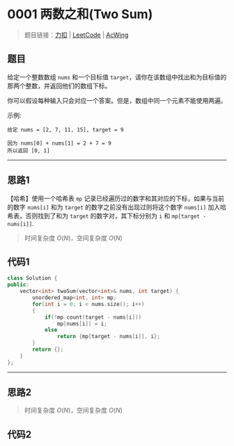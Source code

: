 # 0001 两数之和(Two Sum)

> 题目链接：[力扣](https://leetcode-cn.com/problems/two-sum/) | [LeetCode](https://leetcode.com/problems/two-sum/) | [AcWing](https://www.acwing.com/activity/content/problem/content/2326/1/)

## 题目

给定一个整数数组 `nums` 和一个目标值 `target`，请你在该数组中找出和为目标值的那两个整数，并返回他们的数组下标。

你可以假设每种输入只会对应一个答案。但是，数组中同一个元素不能使用两遍。

示例:

```plain
给定 nums = [2, 7, 11, 15], target = 9

因为 nums[0] + nums[1] = 2 + 7 = 9
所以返回 [0, 1]
```

---

## 思路1

【哈希】使用一个哈希表 `mp` 记录已经遍历过的数字和其对应的下标，如果与当前的数字 `nums[i]` 和为 `target` 的数字之前没有出现过则将这个数字 `nums[i]` 加入哈希表，否则找到了和为 `target` 的数字对，其下标分别为 `i` 和 `mp[target - nums[i]]`.

> 时间复杂度 $O(N)$，空间复杂度 $O(N)$

## 代码1

```cpp
class Solution {
public:
    vector<int> twoSum(vector<int>& nums, int target) {
        unordered_map<int, int> mp;
        for(int i = 0; i < nums.size(); i++)
        {
            if(!mp.count(target - nums[i]))
                mp[nums[i]] = i;
            else
                return {mp[target - nums[i]], i};
        }
        return {};
    }
};
```

---

## 思路2

> 时间复杂度 $O(N)$，空间复杂度 $O(N)$

## 代码2

```cpp

```
